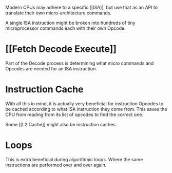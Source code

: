 
Modern CPUs may adhere to a specific [[ISA]], but use that as an API to translate their own micro-architecture commands.

A single ISA instruction might be broken into hundreds of tiny microprocessor commands each with their own Opcode.

# [[Fetch Decode Execute]]
Part of the Decode process is determining what micro commands and Opcodes are needed for an ISA instruction. 

# Instruction Cache
With all this in mind, it is actually very beneficial for instruction Opcodes to be cached according to what ISA instruction they come from. This saves the CPU from reading from its list of opcodes to find the correct one.

Some [[L2 Cache]] might also be instruction caches.

# Loops
This is extra beneficial during algorithmic loops. Where the same instructions are performed over and over again.